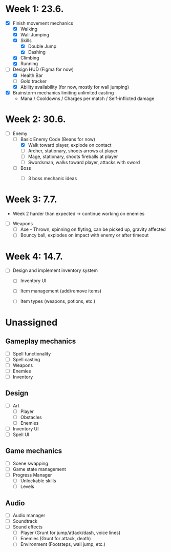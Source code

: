 # Week 1: 23.6.
- [x] Finish movement mechanics
  - [x] Walking
  - [x] Wall Jumping
  - [x] Skills
    - [x] Double Jump
    - [x] Dashing
  - [x] Climbing
  - [x] Running
- [ ] Design HUD (Figma for now)
  - [x] Health Bar
  - [ ] Gold tracker
  - [x] Ability availability (for now, mostly for wall jumping)
- [x] Brainstorm mechanics limiting unlimited casting
  - Mana / Cooldowns / Charges per match / Self-inflicted damage


# Week 2: 30.6.
- [ ] Enemy
  - [ ] Basic Enemy Code (Beans for now)
    - [x] Walk toward player, explode on contact
    - [ ] Archer, stationary, shoots arrows at player
    - [ ] Mage, stationary, shoots fireballs at player
    - [ ] Swordsman, walks toward player, attacks with sword
  - [ ] Boss 
    - [ ] 3 boss mechanic ideas


# Week 3: 7.7.
- Week 2 harder than expected -> continue working on enemies
- [ ] Weapons
  - [ ] Axe - Thrown, spinning on flyting, can be picked up, gravity affected
  - [ ] Bouncy ball, explodes on impact with enemy or after timeout
  
# Week 4: 14.7.
- [ ] Design and implement inventory system
  - [ ] Inventory UI
  - [ ] Item management (add/remove items)
  - [ ] Item types (weapons, potions, etc.)


# Unassigned
## Gameplay mechanics
- [ ] Spell functionality
- [ ] Spell casting
- [ ] Weapons
- [ ] Enemies
- [ ] Inventory
## Design
- [ ] Art
  - [ ] Player
  - [ ] Obstacles
  - [ ] Enemies
- [ ] Inventory UI
- [ ] Spell UI
## Game mechanics
- [ ] Scene swapping
- [ ] Game state management
- [ ] Progress Manager
  - [ ] Unlockable skills
  - [ ] Levels

## Audio
- [ ] Audio manager
- [ ] Soundtrack
- [ ] Sound effects
  - [ ] Player (Grunt for jump/attack/dash, voice lines)
  - [ ] Enemies (Grunt for attack, death)
  - [ ] Environment (Footsteps, wall jump, etc.)
